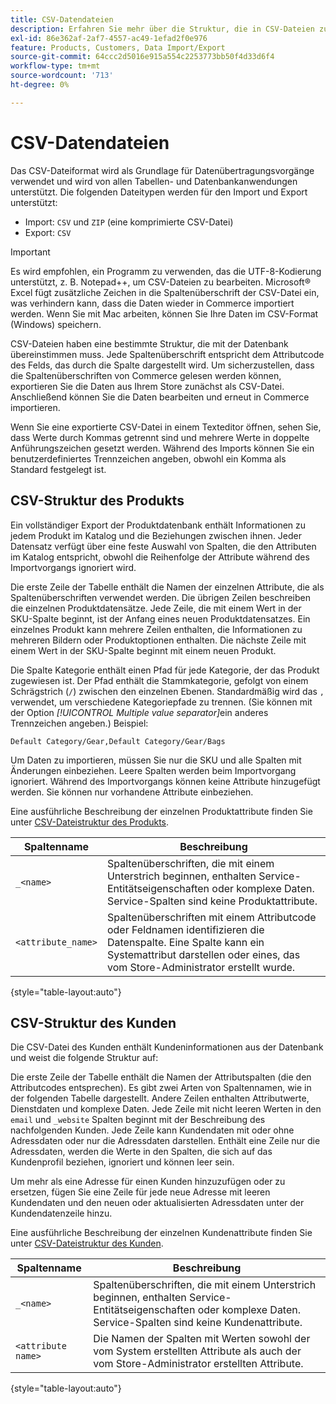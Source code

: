```yaml
---
title: CSV-Datendateien
description: Erfahren Sie mehr über die Struktur, die in CSV-Dateien zur Unterstützung des Datenimports und -exports verwendet wird.
exl-id: 86e362af-2af7-4557-ac49-1efad2f0e976
feature: Products, Customers, Data Import/Export
source-git-commit: 64ccc2d5016e915a554c2253773bb50f4d33d6f4
workflow-type: tm+mt
source-wordcount: '713'
ht-degree: 0%

---
```


# CSV-Datendateien

Das CSV-Dateiformat wird als Grundlage für Datenübertragungsvorgänge verwendet und wird von allen Tabellen- und Datenbankanwendungen unterstützt. Die folgenden Dateitypen werden für den Import und Export unterstützt:

- Import: `CSV` und `ZIP` (eine komprimierte CSV-Datei)
- Export: `CSV`

>[!IMPORTANT]
>
>Es wird empfohlen, ein Programm zu verwenden, das die UTF-8-Kodierung unterstützt, z. B. Notepad++, um CSV-Dateien zu bearbeiten. Microsoft® Excel fügt zusätzliche Zeichen in die Spaltenüberschrift der CSV-Datei ein, was verhindern kann, dass die Daten wieder in Commerce importiert werden. Wenn Sie mit Mac arbeiten, können Sie Ihre Daten im CSV-Format (Windows) speichern.

CSV-Dateien haben eine bestimmte Struktur, die mit der Datenbank übereinstimmen muss. Jede Spaltenüberschrift entspricht dem Attributcode des Felds, das durch die Spalte dargestellt wird. Um sicherzustellen, dass die Spaltenüberschriften von Commerce gelesen werden können, exportieren Sie die Daten aus Ihrem Store zunächst als CSV-Datei. Anschließend können Sie die Daten bearbeiten und erneut in Commerce importieren.

Wenn Sie eine exportierte CSV-Datei in einem Texteditor öffnen, sehen Sie, dass Werte durch Kommas getrennt sind und mehrere Werte in doppelte Anführungszeichen gesetzt werden. Während des Imports können Sie ein benutzerdefiniertes Trennzeichen angeben, obwohl ein Komma als Standard festgelegt ist.

## CSV-Struktur des Produkts

Ein vollständiger Export der Produktdatenbank enthält Informationen zu jedem Produkt im Katalog und die Beziehungen zwischen ihnen. Jeder Datensatz verfügt über eine feste Auswahl von Spalten, die den Attributen im Katalog entspricht, obwohl die Reihenfolge der Attribute während des Importvorgangs ignoriert wird.

Die erste Zeile der Tabelle enthält die Namen der einzelnen Attribute, die als Spaltenüberschriften verwendet werden. Die übrigen Zeilen beschreiben die einzelnen Produktdatensätze. Jede Zeile, die mit einem Wert in der SKU-Spalte beginnt, ist der Anfang eines neuen Produktdatensatzes. Ein einzelnes Produkt kann mehrere Zeilen enthalten, die Informationen zu mehreren Bildern oder Produktoptionen enthalten. Die nächste Zeile mit einem Wert in der SKU-Spalte beginnt mit einem neuen Produkt.

Die Spalte Kategorie enthält einen Pfad für jede Kategorie, der das Produkt zugewiesen ist. Der Pfad enthält die Stammkategorie, gefolgt von einem Schrägstrich (`/`) zwischen den einzelnen Ebenen. Standardmäßig wird das `,` verwendet, um verschiedene Kategoriepfade zu trennen. (Sie können mit der Option _[!UICONTROL Multiple value separator]_&#x200B;ein anderes Trennzeichen angeben.) Beispiel:

`Default Category/Gear,Default Category/Gear/Bags`

Um Daten zu importieren, müssen Sie nur die SKU und alle Spalten mit Änderungen einbeziehen. Leere Spalten werden beim Importvorgang ignoriert. Während des Importvorgangs können keine Attribute hinzugefügt werden. Sie können nur vorhandene Attribute einbeziehen.

Eine ausführliche Beschreibung der einzelnen Produktattribute finden Sie unter [CSV-Dateistruktur des Produkts](data-attributes-product.md).

| Spaltenname | Beschreibung |
| ----------- | ----------- |
| `_<name>` | Spaltenüberschriften, die mit einem Unterstrich beginnen, enthalten Service-Entitätseigenschaften oder komplexe Daten. Service-Spalten sind keine Produktattribute. |
| `<attribute_name>` | Spaltenüberschriften mit einem Attributcode oder Feldnamen identifizieren die Datenspalte. Eine Spalte kann ein Systemattribut darstellen oder eines, das vom Store-Administrator erstellt wurde. |

{style="table-layout:auto"}

## CSV-Struktur des Kunden

Die CSV-Datei des Kunden enthält Kundeninformationen aus der Datenbank und weist die folgende Struktur auf:

Die erste Zeile der Tabelle enthält die Namen der Attributspalten (die den Attributcodes entsprechen). Es gibt zwei Arten von Spaltennamen, wie in der folgenden Tabelle dargestellt. Andere Zeilen enthalten Attributwerte, Dienstdaten und komplexe Daten. Jede Zeile mit nicht leeren Werten in den `email` und `_website` Spalten beginnt mit der Beschreibung des nachfolgenden Kunden. Jede Zeile kann Kundendaten mit oder ohne Adressdaten oder nur die Adressdaten darstellen. Enthält eine Zeile nur die Adressdaten, werden die Werte in den Spalten, die sich auf das Kundenprofil beziehen, ignoriert und können leer sein.

Um mehr als eine Adresse für einen Kunden hinzuzufügen oder zu ersetzen, fügen Sie eine Zeile für jede neue Adresse mit leeren Kundendaten und den neuen oder aktualisierten Adressdaten unter der Kundendatenzeile hinzu.

Eine ausführliche Beschreibung der einzelnen Kundenattribute finden Sie unter [CSV-Dateistruktur des Kunden](data-attributes-customer.md).

| Spaltenname | Beschreibung |
| ----------- | ----------- |
| `_<name>` | Spaltenüberschriften, die mit einem Unterstrich beginnen, enthalten Service-Entitätseigenschaften oder komplexe Daten. Service-Spalten sind keine Kundenattribute. |
| `<attribute name>` | Die Namen der Spalten mit Werten sowohl der vom System erstellten Attribute als auch der vom Store-Administrator erstellten Attribute. |

{style="table-layout:auto"}
